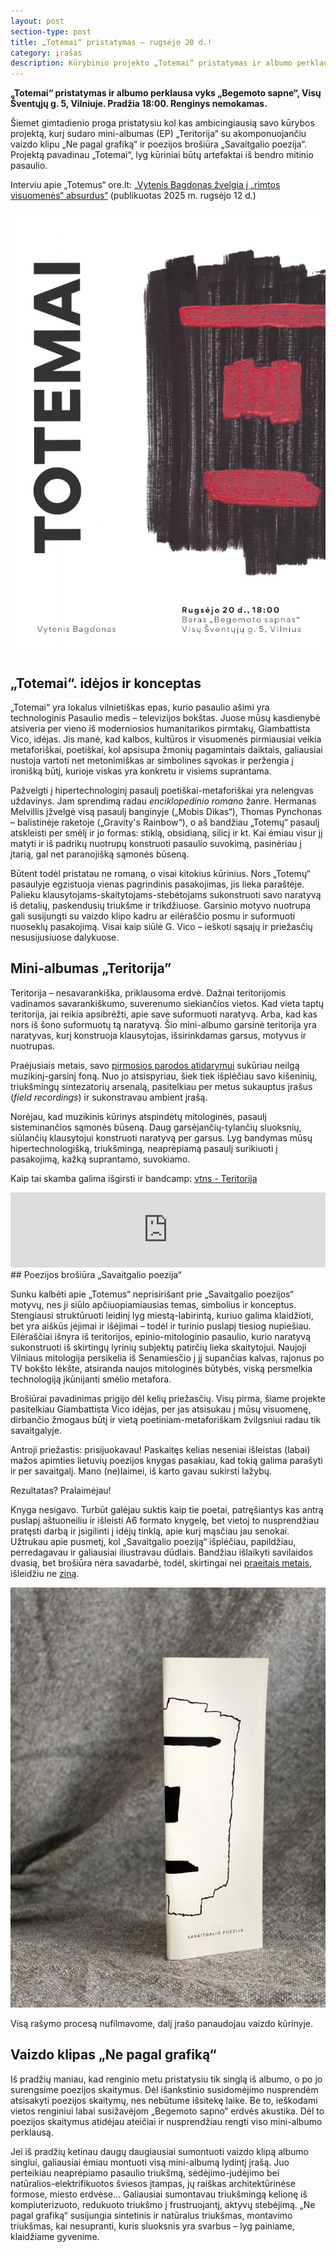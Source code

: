 ```yaml
---
layout: post
section-type: post
title: „Totemai“ pristatymas – rugsėjo 20 d.!
category: įrašas
description: Kūrybinio projekto „Totemai“ pristatymas ir albumo perklausa vyks „Begemoto sapne“, Visų Šventųjų g. 5, Vilniuje. Pradžia 18:00
---
```


**„Totemai“ pristatymas ir albumo perklausa vyks „Begemoto sapne“, Visų Šventųjų g. 5, Vilniuje. Pradžia 18:00. Renginys nemokamas.**

Šiemet gimtadienio proga pristatysiu kol kas ambicingiausią savo kūrybos projektą, kurį sudaro mini-albumas (EP) „Teritorija“ su akomponuojančiu vaizdo klipu „Ne pagal grafiką“ ir poezijos brošiūra „Savaitgalio poezija“. Projektą pavadinau „Totemai“, lyg kūriniai būtų artefaktai iš bendro mitinio pasaulio.

Interviu apie „Totemus“ ore.lt: <a href="https://www.ore.lt/2025/09/vytenis-bagdonas-zvelgia-i-rimtos-visuomenes-absurdus" target="_blank">„Vytenis Bagdonas žvelgia į „rimtos visuomenės“ absurdus“</a> (publikuotas 2025 m. rugsėjo 12 d.)


![„Totemai“ pristatymo plakatas](/img/Totemai-Plakatas600.JPG)

## „Totemai“. idėjos ir konceptas

„Totemai“ yra lokalus vilnietiškas epas, kurio pasaulio ašimi yra technologinis Pasaulio medis – televizijos bokštas. Juose mūsų kasdienybė atsiveria per vieno iš moderniosios humanitarikos pirmtakų, Giambattista Vico, idėjas. Jis manė, kad kalbos, kultūros ir visuomenės pirmiausiai veikia metaforiškai, poetiškai, kol apsisupa žmonių pagamintais daiktais, galiausiai nustoja vartoti net metonimiškas ar simbolines sąvokas ir peržengia į ironišką būtį, kurioje viskas yra konkretu ir visiems suprantama.

Pažvelgti į hipertechnologinį pasaulį poetiškai-metaforiškai yra nelengvas uždavinys. Jam sprendimą radau _enciklopedinio romano_ žanre. Hermanas Melvillis įžvelgė visą pasaulį banginyje („Mobis Dikas“), Thomas Pynchonas – balistinėje raketoje („Gravity's Rainbow“), o aš bandžiau „Totemų“ pasaulį atskleisti per smėlį ir jo formas: stiklą, obsidianą, silicį ir kt. Kai ėmiau visur jį matyti ir iš padrikų nuotrupų konstruoti pasaulio suvokimą, pasinėriau į įtarią, gal net paranojišką sąmonės būseną.

Būtent todėl pristatau ne romaną, o visai kitokius kūrinius. Nors „Totemų“ pasaulyje egzistuoja vienas pagrindinis pasakojimas, jis lieka paraštėje. Palieku klausytojams-skaitytojams-stebėtojams sukonstruoti savo naratyvą iš detalių, paskendusių triukšme ir trikdžiuose. Garsinio motyvo nuotrupa gali susijungti su vaizdo klipo kadru ar eilėraščio posmu ir suformuoti nuoseklų pasakojimą. Visai kaip siūlė G. Vico – ieškoti sąsajų ir priežasčių nesusijusiuose dalykuose.

## Mini-albumas „Teritorija”

Teritorija – nesavarankiška, priklausoma erdvė. Dažnai teritorijomis vadinamos savarankiškumo, suverenumo siekiančios vietos. Kad vieta taptų teritorija, jai reikia apsibrėžti, apie save suformuoti naratyvą. Arba, kad kas nors iš šono suformuotų tą naratyvą. Šio mini-albumo garsinė teritorija yra naratyvas, kurį konstruoja klausytojas, išsirinkdamas garsus, motyvus ir nuotrupas.

Praėjusiais metais, savo <a href="/įrašas/2024/12/29/Paroda-dūdl-2024m.html" target="_blank">pirmosios parodos atidarymui</a> sukūriau neilgą muzikinį-garsinį foną. Nuo jo atsispyriau, šiek tiek išplėčiau savo kišeninių, triukšmingų sintezatorių arsenalą, pasitelkiau per metus sukauptus įrašus (_field recordings_) ir sukonstravau ambient įrašą.

Norėjau, kad muzikinis kūrinys atspindėtų mitologinės, pasaulį sisteminančios sąmonės būseną. Daug garsėjančių-tylančių sluoksnių, siūlančių klausytojui konstruoti naratyvą per garsus. Lyg bandymas mūsų hipertechnologišką, triukšmingą, neaprėpiamą pasaulį surikiuoti į pasakojimą, kažką suprantamo, suvokiamo.

Kaip tai skamba galima išgirsti ir bandcamp: [vtns - Teritorija](https://vtns.bandcamp.com/album/teritorija)

<iframe style="border: 0; width: 100%; height: 120px;" src="https://bandcamp.com/EmbeddedPlayer/album=2796718553/size=large/bgcol=ffffff/linkcol=de270f/tracklist=false/artwork=small/transparent=true/" seamless><a href="https://vtns.bandcamp.com/album/teritorija">Teritorija by vtns</a></iframe>
<br>
## Poezijos brošiūra „Savaitgalio poezija“

Sunku kalbėti apie „Totemus“ neprisirišant prie „Savaitgalio poezijos“ motyvų, nes ji siūlo apčiuopiamiausias temas, simbolius ir konceptus. Stengiausi struktūruoti leidinį lyg miestą-labirintą, kuriuo galima klaidžioti, bet yra aiškūs įėjimai ir išėjimai – todėl ir turinio puslapį tiesiog nupiešiau. Eilėraščiai išnyra iš teritorijos, epinio-mitologinio pasaulio, kurio naratyvą sukonstruoti iš skirtingų lyrinių subjektų patirčių lieka skaitytojui. Naujoji Vilniaus mitologija persikelia iš Senamiesčio į jį supančias kalvas, rajonus po TV bokšto lėkšte, atsiranda naujos mitologinės būtybės, viską persmelkia technologiją įkūnijanti smėlio metafora.

Brošiūrai pavadinimas prigijo dėl kelių priežasčių. Visų pirma, šiame projekte pasitelkiau Giambattista Vico idėjas, per jas atsisukau į mūsų visuomenę, dirbančio žmogaus būtį ir vietą poetiniam-metaforiškam žvilgsniui radau tik savaitgalyje.

Antroji priežastis: prisijuokavau! Paskaitęs kelias neseniai išleistas (labai) mažos apimties lietuvių poezijos knygas pasakiau, kad tokią galima parašyti ir per savaitgalį. Mano (ne)laimei, iš karto gavau sukirsti lažybų.

Rezultatas? Pralaimėjau! 

Knyga nesigavo. Turbūt galėjau suktis kaip tie poetai, patręšiantys kas antrą puslapį aštuoneiliu ir išleisti A6 formato knygelę, bet vietoj to nusprendžiau pratęsti darbą ir įsigilinti į idėjų tinklą, apie kurį mąsčiau jau senokai. Užtrukau apie pusmetį, kol „Savaitgalio poeziją“ išplėčiau, papildžiau, perredagavau ir galiausiai iliustravau dūdlais. Bandžiau išlaikyti savilaidos dvasią, bet brošiūra nėra savadarbė, todėl, skirtingai nei <a href="/įrašas/2024/12/29/Paroda-dūdl-2024m.html" target="_blank">praeitais metais</a>, išleidžiu ne <a href="/įrašas/2024/12/28/parodos-zinas-2024m.html" target="_blank">ziną</a>.

![„Savaitgalio poezija“](/img/Totemai-Savaitgalio-poezija600.JPG)

Visą rašymo procesą nufilmavome, dalį įrašo panaudojau vaizdo kūrinyje.


## Vaizdo klipas „Ne pagal grafiką“

Iš pradžių maniau, kad renginio metu pristatysiu tik singlą iš albumo, o po jo surengsime poezijos skaitymus. Dėl išankstinio susidomėjimo nusprendėm atsisakyti poezijos skaitymų, nes nebūtume išsitekę laike. Be to, ieškodami vietos renginiui labai susižavėjom „Begemoto sapno“ erdvės akustika. Dėl to poezijos skaitymus atidėjau ateičiai ir nusprendžiau rengti viso mini-albumo perklausą.

Jei iš pradžių ketinau daugų daugiausiai sumontuoti vaizdo klipą albumo singlui, galiausiai ėmiau montuoti visą mini-albumą lydintį įrašą. Juo perteikiau neaprėpiamo pasaulio triukšmą, sėdėjimo-judėjimo bei natūralios-elektrifikuotos šviesos įtampas, jų raiškas architektūrinėse formose, miesto erdvėse... Galiausiai sumontavau triukšmingą kelionę iš kompiuterizuoto, redukuoto triukšmo į frustruojantį, aktyvų stebėjimą. „Ne pagal grafiką“ susijungia sintetinis ir natūralus triukšmas, montavimo triukšmas, kai nesupranti, kuris sluoksnis yra svarbus – lyg painiame, klaidžiame gyvenime.
